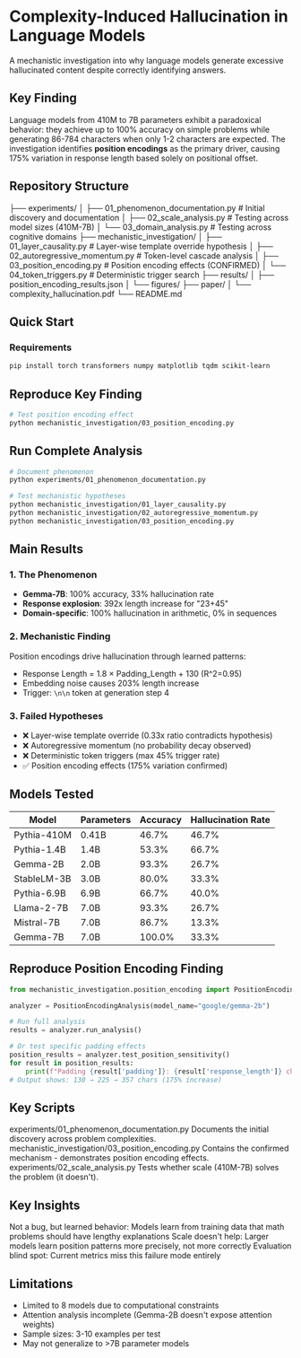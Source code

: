 # Complexity-Induced Hallucination in Language Models

A mechanistic investigation into why language models generate excessive hallucinated content despite correctly identifying answers.

## Key Finding

Language models from 410M to 7B parameters exhibit a paradoxical behavior: they achieve up to 100% accuracy on simple problems while generating 86-784 characters when only 1-2 characters are expected. The investigation identifies **position encodings** as the primary driver, causing 175% variation in response length based solely on positional offset.

## Repository Structure

├── experiments/
│   ├── 01_phenomenon_documentation.py    # Initial discovery and documentation
│   ├── 02_scale_analysis.py              # Testing across model sizes (410M-7B)
│   └── 03_domain_analysis.py             # Testing across cognitive domains
├── mechanistic_investigation/
│   ├── 01_layer_causality.py             # Layer-wise template override hypothesis
│   ├── 02_autoregressive_momentum.py     # Token-level cascade analysis
│   ├── 03_position_encoding.py           # Position encoding effects (CONFIRMED)
│   └── 04_token_triggers.py              # Deterministic trigger search
├── results/
│   ├── position_encoding_results.json
│   └── figures/
├── paper/
│   └── complexity_hallucination.pdf
└── README.md

## Quick Start

### Requirements

```bash
pip install torch transformers numpy matplotlib tqdm scikit-learn
```

## Reproduce Key Finding

```bash
# Test position encoding effect
python mechanistic_investigation/03_position_encoding.py
```

## Run Complete Analysis

```bash
# Document phenomenon
python experiments/01_phenomenon_documentation.py

# Test mechanistic hypotheses
python mechanistic_investigation/01_layer_causality.py
python mechanistic_investigation/02_autoregressive_momentum.py
python mechanistic_investigation/03_position_encoding.py
```

## Main Results

### 1. The Phenomenon

- **Gemma-7B**: 100% accuracy, 33% hallucination rate
- **Response explosion**: 392x length increase for "23+45"
- **Domain-specific**: 100% hallucination in arithmetic, 0% in sequences

### 2. Mechanistic Finding

Position encodings drive hallucination through learned patterns:

- Response Length = 1.8 × Padding_Length + 130 (R^2=0.95)
- Embedding noise causes 203% length increase
- Trigger: `\n\n` token at generation step 4

### 3. Failed Hypotheses

- ❌ Layer-wise template override (0.33x ratio contradicts hypothesis)
- ❌ Autoregressive momentum (no probability decay observed)
- ❌ Deterministic token triggers (max 45% trigger rate)
- ✅ Position encoding effects (175% variation confirmed)

## Models Tested

| Model | Parameters | Accuracy | Hallucination Rate |
|-------|------------|----------|-------------------|
| Pythia-410M | 0.41B | 46.7% | 46.7% |
| Pythia-1.4B | 1.4B | 53.3% | 66.7% |
| Gemma-2B | 2.0B | 93.3% | 26.7% |
| StableLM-3B | 3.0B | 80.0% | 33.3% |
| Pythia-6.9B | 6.9B | 66.7% | 40.0% |
| Llama-2-7B | 7.0B | 93.3% | 26.7% |
| Mistral-7B | 7.0B | 86.7% | 13.3% |
| Gemma-7B | 7.0B | 100.0% | 33.3% |

## Reproduce Position Encoding Finding

```python
from mechanistic_investigation.position_encoding import PositionEncodingAnalysis

analyzer = PositionEncodingAnalysis(model_name="google/gemma-2b")

# Run full analysis
results = analyzer.run_analysis()

# Or test specific padding effects
position_results = analyzer.test_position_sensitivity()
for result in position_results:
    print(f"Padding {result['padding']}: {result['response_length']} chars")
# Output shows: 130 → 225 → 357 chars (175% increase)
```

## Key Scripts

experiments/01_phenomenon_documentation.py
Documents the initial discovery across problem complexities.
mechanistic_investigation/03_position_encoding.py
Contains the confirmed mechanism - demonstrates position encoding effects.
experiments/02_scale_analysis.py
Tests whether scale (410M-7B) solves the problem (it doesn't).

## Key Insights

Not a bug, but learned behavior: Models learn from training data that math problems should have lengthy explanations
Scale doesn't help: Larger models learn position patterns more precisely, not more correctly
Evaluation blind spot: Current metrics miss this failure mode entirely

## Limitations

- Limited to 8 models due to computational constraints
- Attention analysis incomplete (Gemma-2B doesn't expose attention weights)
- Sample sizes: 3-10 examples per test
- May not generalize to >7B parameter models

